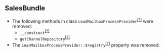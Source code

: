 SalesBundle
-----------
* The following methods in class `LeadMailboxProcessProvider`<sup>[[?]](https://github.com/oroinc/crm/tree/3.0.0/src/Oro/Bundle/SalesBundle/Provider/LeadMailboxProcessProvider.php#L21 "Oro\Bundle\SalesBundle\Provider\LeadMailboxProcessProvider")</sup> were removed:
   - `__construct`<sup>[[?]](https://github.com/oroinc/crm/tree/3.0.0/src/Oro/Bundle/SalesBundle/Provider/LeadMailboxProcessProvider.php#L21 "Oro\Bundle\SalesBundle\Provider\LeadMailboxProcessProvider::__construct")</sup>
   - `getChannelRepository`<sup>[[?]](https://github.com/oroinc/crm/tree/3.0.0/src/Oro/Bundle/SalesBundle/Provider/LeadMailboxProcessProvider.php#L69 "Oro\Bundle\SalesBundle\Provider\LeadMailboxProcessProvider::getChannelRepository")</sup>
* The `LeadMailboxProcessProvider::$registry`<sup>[[?]](https://github.com/oroinc/crm/tree/3.0.0/src/Oro/Bundle/SalesBundle/Provider/LeadMailboxProcessProvider.php#L16 "Oro\Bundle\SalesBundle\Provider\LeadMailboxProcessProvider::$registry")</sup> property was removed.
